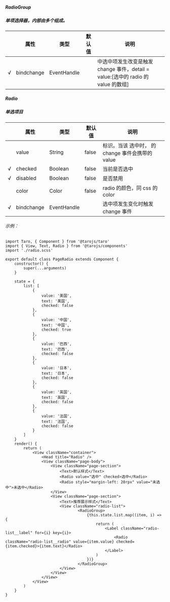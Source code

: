 
##### RadioGroup
##### 单项选择器，内部由多个<radio/>组成。
|     | 属性       | 类型        | 默认值 | 说明                                                                                            |
| --- | ---------- | ----------- | ------ | ----------------------------------------------------------------------------------------------- |
| √   | bindchange | EventHandle |        | <radio-group/>中选中项发生改变是触发 change 事件，detail = value:[选中的 radio 的 value 的数组] |


##### Radio
##### 单选项目
|     | 属性       | 类型        | 默认值 | 说明                                                                                    |
| --- | ---------- | ----------- | ------ | --------------------------------------------------------------------------------------- |
|     | value      | String      | false  | <radio/> 标识。当该<radio/> 选中时，<radio-group/> 的 change 事件会携带<radio/>的 value |
| √   | checked    | Boolean     | false  | 当前是否选中                                                                            |
| √   | disabled   | Boolean     | false  | 是否禁用                                                                                |
|     | color      | Color       | false  | radio 的颜色，同 css 的 color                                                           |
| √   | bindchange | EventHandle |        | 选中项发生变化时触发 change 事件                                                        |


###### 示例：
```
import Taro, { Component } from '@tarojs/taro'
import { View, Text, Radio } from '@tarojs/components'
import './radio.scss'

export default class PageRadio extends Component {
    constructor() {
        super(...arguments)
    }

    state = {
        list: [
            {
                value: '美国',
                text: '美国',
                checked: false
            },
            {
                value: '中国',
                text: '中国',
                checked: true
            },
            {
                value: '巴西',
                text: '巴西',
                checked: false
            },
            {
                value: '日本',
                text: '日本',
                checked: false
            },
            {
                value: '英国',
                text: '英国',
                checked: false
            },
            {
                value: '法国',
                text: '法国',
                checked: false
            }
        ]
    }
    render() {
        return (
            <View className="container">
                <Head title="Radio" />
                <View className="page-body">
                    <View className="page-section">
                        <Text>默认样式</Text>
                        <Radio value="选中" checked>选中</Radio>
                        <Radio style="margin-left: 20rpx" value="未选中">未选中</Radio>
                    </View>
                    <View className="page-section">
                        <Text>推荐展示样式</Text>
                        <View className="radio-list">
                                <RadioGroup>
                                    {this.state.list.map((item, i) => {
                                        return (
                                            <Label className="radio-list__label" for={i} key={i}>
                                                <Radio className="radio-list__radio" value={item.value} checked={item.checked}>{item.text}</Radio>
                                            </Label>
                                        )
                                    })}
                                </RadioGroup>
                        </View>
                    </View>
                </View>
            </View>
        )
    }
}

```